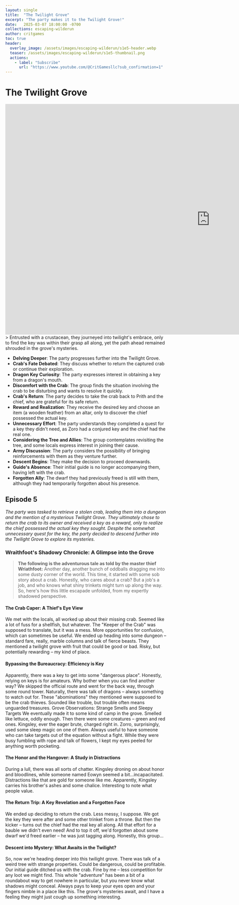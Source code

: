 ```yaml
---
layout: single
title:  "The Twilight Grove"
excerpt: "The party makes it to the Twilight Grove!"
date:   2025-03-07 18:00:00 -0700
collections: escaping-wilderun
author: critgames
toc: true
header:
  overlay_image: /assets/images/escaping-wilderun/s1e5-header.webp
  teaser: /assets/images/escaping-wilderun/s1e5-thumbnail.png
  actions:
    - label: "Subscribe"
      url: "https://www.youtube.com/@CritGamesllc?sub_confirmation=1"
---
```


# The Twilight Grove
<iframe width="1280" height="720" src="https://www.youtube.com/embed/t2jigfvpQxk?si=Wz0ppAU7q7q70kiT&amp;start=233" title="YouTube video player" frameborder="0" allow="accelerometer; autoplay; clipboard-write; encrypted-media; gyroscope; picture-in-picture; web-share" referrerpolicy="strict-origin-when-cross-origin" allowfullscreen></iframe>
> Entrusted with a crustacean, they journeyed into twilight's embrace, only to find the key was within their grasp all along, yet the path ahead remained shrouded in the grove's mysteries.

* **Delving Deeper**: The party progresses further into the Twilight Grove.
* **Crab's Fate Debated**: They discuss whether to return the captured crab or continue their exploration.
* **Dragon Key Curiosity**: The party expresses interest in obtaining a key from a dragon's mouth.
* **Discomfort with the Crab**: The group finds the situation involving the crab to be disturbing and wants to resolve it quickly.
* **Crab's Return**: The party decides to take the crab back to Prith and the chief, who are grateful for its safe return.
* **Reward and Realization**: They receive the desired key and choose an item (a wooden feather) from an altar, only to discover the chief possessed the actual key.
* **Unnecessary Effort**: The party understands they completed a quest for a key they didn't need, as Zoro had a conjured key and the chief had the real one.
* **Considering the Tree and Allies**: The group contemplates revisiting the tree, and some locals express interest in joining their cause.
* **Army Discussion**: The party considers the possibility of bringing reinforcements with them as they venture further.
* **Descent Begins**: They make the decision to proceed downwards.
* **Guide's Absence**: Their initial guide is no longer accompanying them, having left with the crab.
* **Forgotten Ally**: The dwarf they had previously freed is still with them, although they had temporarily forgotten about his presence.

## Episode 5
*The party was tasked to retrieve a stolen crab, leading them into a dungeon and the mention of a mysterious Twilight Grove. They ultimately chose to return the crab to its owner and received a key as a reward, only to realize the chief possessed the actual key they sought. Despite the somewhat unnecessary quest for the key, the party decided to descend further into the Twilight Grove to explore its mysteries.*

### Wraithfoot's Shadowy Chronicle: A Glimpse into the Grove
> **The following is the adventurous tale as told by the master thief Wriathfoot:**
Another day, another bunch of oddballs dragging me into some dusty corner of the world. This time, it started with some sob story about a crab. Honestly, who cares about a crab? But a job's a job, and who knows what shiny trinkets might turn up along the way. So, here's how this little escapade unfolded, from my expertly shadowed perspective.

#### The Crab Caper: A Thief's Eye View
We met with the locals, all worked up about their missing crab. Seemed like a lot of fuss for a shellfish, but whatever. The "Keeper of the Crab" was supposed to translate, but it was a mess. More opportunities for confusion, which can sometimes be useful. We ended up heading into some dungeon – standard fare, really, marble columns and talk of fierce beasts. They mentioned a twilight grove with fruit that could be good or bad. Risky, but potentially rewarding – my kind of place.

#### Bypassing the Bureaucracy: Efficiency is Key
Apparently, there was a key to get into some "dangerous place". Honestly, relying on keys is for amateurs. Why bother when you can find another way? We skipped the official route and went for the back way, through some round tower. Naturally, there was talk of dragons – always something to watch out for. These "abominations" they mentioned were supposed to be the crab thieves. Sounded like trouble, but trouble often means unguarded treasures.
Grove Observations: Strange Smells and Sleepy Targets
We eventually made it to some kind of camp in the grove. Smelled like lettuce, oddly enough. Then there were some creatures – green and red ones. Kingsley, ever the eager brute, charged right in. Zorro, surprisingly, used some sleep magic on one of them. Always useful to have someone who can take targets out of the equation without a fight. While they were busy fumbling with rope and talk of flowers, I kept my eyes peeled for anything worth pocketing.

#### The Honor and the Hangover: A Study in Distractions
During a lull, there was all sorts of chatter. Kingsley droning on about honor and bloodlines, while someone named Eowyn seemed a bit…incapacitated. Distractions like that are gold for someone like me. Apparently, Kingsley carries his brother's ashes and some chalice. Interesting to note what people value.

#### The Return Trip: A Key Revelation and a Forgotten Face
We ended up deciding to return the crab. Less messy, I suppose. We got the key they were after and some other trinket from a throne. But then the kicker – turns out the chief had the real key all along. All that effort for a bauble we didn't even need! And to top it off, we'd forgotten about some dwarf we'd freed earlier – he was just tagging along. Honestly, this group…

#### Descent into Mystery: What Awaits in the Twilight?
So, now we're heading deeper into this twilight grove. There was talk of a weird tree with strange properties. Could be dangerous, could be profitable. Our initial guide ditched us with the crab. Fine by me – less competition for any loot we might find. This whole "adventure" has been a bit of a roundabout way to get nowhere in particular, but you never know what shadows might conceal. Always pays to keep your eyes open and your fingers nimble in a place like this. The grove's mysteries await, and I have a feeling they might just cough up something interesting.